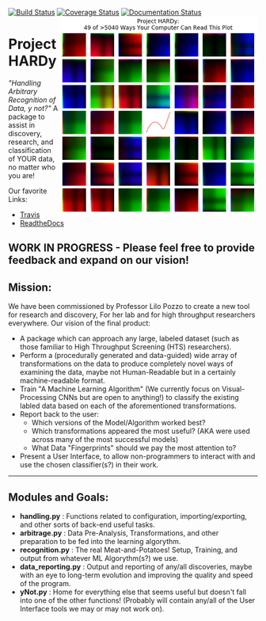 [![Build Status](https://travis-ci.org/EISy-as-Py/hardy.svg?branch=master&kill_cache=1)](https://travis-ci.org/EISy-as-Py/hardy)
[![Coverage Status](https://coveralls.io/repos/github/EISy-as-Py/hardy/badge.svg?branch=master&kill_cache=1)](https://coveralls.io/github//EISy-as-Py/hardy?branch=master)
[![Documentation Status](https://readthedocs.org/projects/hardy/badge/?version=latest)](https://hardy.readthedocs.io/en/latest/?badge=latest)
<img src=https://github.com/EISy-as-Py/hardy/blob/master/doc/images/EIS_Formats.PNG width=400 p align="right">

# Project HARDy
 
 _"Handling Arbitrary Recognition of Data, y not?"_
A package to assist in discovery, research, and classification of YOUR data, no matter who you are! 

Our favorite Links:
* [Travis](https://travis-ci.org/github/EISy-as-Py/hardy)
* [ReadtheDocs](www.google.com)

WORK IN PROGRESS - Please feel free to provide feedback and expand on our vision!
-----------------------------------------------------------------
## Mission:
We have been commissioned by Professor Lilo Pozzo to create a new tool for research and discovery, For her lab and for high throughput researchers everywhere. 
Our vision of the final product:
 * A package which can approach any large, labeled dataset (such as those familiar to High Throughput Screening (HTS) researchers).
 * Perform a (procedurally generated and data-guided) wide array of transformations on the data to produce completely novel ways of examining the data, maybe not Human-Readable but in a certainly machine-readable format.
 * Train "A Machine Learning Algorithm" (We currently focus on Visual-Processing CNNs but are open to anything!) to classify the existing labled data based on each of the aforementioned transformations.
 * Report back to the user:
    * Which versions of the Model/Algorithm worked best?
    * Which transformations appeared the most useful? (AKA were used across many of the most successful models)
    * What Data "Fingerprints" should we pay the most attention to? 
 * Present a User Interface, to allow non-programmers to interact with and use the chosen classifier(s?) in their work.
 
 ------------------------------------------------------------------
 ## Modules and Goals:
 * __handling.py__         :  Functions related to configuration, importing/exporting, and other sorts of back-end useful tasks.
 * __arbitrage.py__        :  Data Pre-Analysis, Transformations, and other preparation to be fed into the learning algorythm.
 * __recognition.py__      :  The real Meat-and-Potatoes! Setup, Training, and output from whatever ML Algorythm(s?) we use.
 * __data_reporting.py__   :  Output and reporting of any/all discoveries, maybe with an eye to long-term evolution and improving the quality and speed of the program.
 * __yNot.py__             :  Home for everything else that seems useful but doesn't fall into one of the other functions! (Probably will contain any/all of the User Interface tools we may or may not work on).
 
 
 
 
